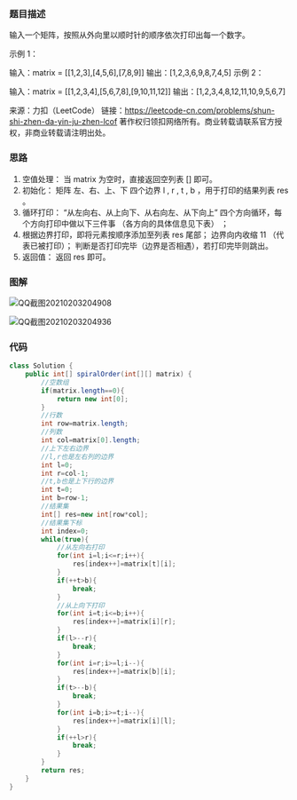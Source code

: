 ### 题目描述

输入一个矩阵，按照从外向里以顺时针的顺序依次打印出每一个数字。

 示例 1：

输入：matrix = [[1,2,3],[4,5,6],[7,8,9]]
输出：[1,2,3,6,9,8,7,4,5]
示例 2：

输入：matrix = [[1,2,3,4],[5,6,7,8],[9,10,11,12]]
输出：[1,2,3,4,8,12,11,10,9,5,6,7]

来源：力扣（LeetCode）
链接：https://leetcode-cn.com/problems/shun-shi-zhen-da-yin-ju-zhen-lcof
著作权归领扣网络所有。商业转载请联系官方授权，非商业转载请注明出处。

### 思路

1. 空值处理： 当 matrix 为空时，直接返回空列表 [] 即可。
2. 初始化： 矩阵 左、右、上、下 四个边界 l , r , t , b ，用于打印的结果列表 res 。
3. 循环打印： “从左向右、从上向下、从右向左、从下向上” 四个方向循环，每个方向打印中做以下三件事 （各方向的具体信息见下表） ；
4. 根据边界打印，即将元素按顺序添加至列表 res 尾部；
   边界向内收缩 11 （代表已被打印）；
   判断是否打印完毕（边界是否相遇），若打印完毕则跳出。
5. 返回值： 返回 res 即可。

### 图解

![QQ截图20210203204908](C:\Users\Administrator\Desktop\QQ截图20210203204908.png)

![QQ截图20210203204936](C:\Users\Administrator\Desktop\QQ截图20210203204936.png)





### 代码

```java
class Solution {
    public int[] spiralOrder(int[][] matrix) {
        //空数组
        if(matrix.length==0){
            return new int[0];
        }
        //行数
        int row=matrix.length;
        //列数
        int col=matrix[0].length;
        //上下左右边界
        //l,r也是左右列的边界
        int l=0;
        int r=col-1;
        //t,b也是上下行的边界
        int t=0;
        int b=row-1;
        //结果集
        int[] res=new int[row*col];
        //结果集下标
        int index=0;
        while(true){
            //从左向右打印
            for(int i=l;i<=r;i++){
                res[index++]=matrix[t][i];
            }
            if(++t>b){
                break;
            }
            //从上向下打印
            for(int i=t;i<=b;i++){
                res[index++]=matrix[i][r];
            }
            if(l>--r){
                break;
            }
            for(int i=r;i>=l;i--){
                res[index++]=matrix[b][i];
            }
            if(t>--b){
                break;
            }
            for(int i=b;i>=t;i--){
                res[index++]=matrix[i][l];
            }
            if(++l>r){
                break;
            }
        }
        return res;
    }
}
```



